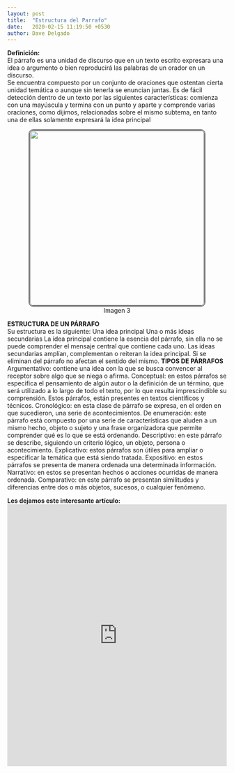 ```yaml
---
layout: post
title:  "Estructura del Parrafo"
date:   2020-02-15 11:19:50 +0530
author: Dave Delgado
---
```


 <p><b>Definición:</b><br>
 El párrafo es una unidad de discurso que en un texto escrito expresara una idea o argumento o bien reproducirá las palabras de un orador en un discurso.<br>Se encuentra compuesto por un conjunto de oraciones que ostentan cierta unidad temática o aunque sin tenerla se enuncian juntas. Es de fácil detección dentro de un texto por las siguientes características: comienza con una mayúscula y termina con un punto y aparte y comprende varias oraciones, como dijimos, relacionadas sobre el mismo subtema, en tanto una de ellas solamente expresará la idea principal<br>
 
<center><img src="https://lh3.googleusercontent.com/-PBTgZTXhYxE/V_of0bakCXI/AAAAAAAAZTs/dTzKCPU1hGY/s1600-h/Estructura%252520de%252520p%2525C3%2525A1rrafo%25255B4%25255D.jpg" style="
    width: 400px;
    border-radius: 10px;
    border: double;
"></center>
 <center> <a>Imagen 3</a></center>


<pa><b>ESTRUCTURA DE UN PÁRRAFO</b><br>
Su estructura es la siguiente: Una idea principal Una o más ideas secundarias La idea principal contiene la esencia del párrafo, sin ella no se puede comprender el mensaje central que contiene cada uno. Las ideas secundarias amplían, complementan o reiteran la idea principal. Si se eliminan del párrafo no afectan el sentido del mismo.
<pa><b>TIPOS DE PÁRRAFOS </b><br>
Argumentativo: contiene una idea con la que se busca convencer al receptor sobre algo que se niega o afirma. Conceptual: en estos párrafos se especifica el pensamiento de algún autor o la definición de un término, que será utilizado a lo largo de todo el texto, por lo que resulta imprescindible su comprensión. Estos párrafos, están presentes en textos científicos y técnicos. Cronológico: en esta clase de párrafo se expresa, en el orden en que sucedieron, una serie de acontecimientos.
De enumeración: este párrafo está compuesto por una serie de características que aluden a un mismo hecho, objeto o sujeto y una frase organizadora que permite comprender qué es lo que se está ordenando. 
Descriptivo: en este párrafo se describe, siguiendo un criterio lógico, un objeto, persona o acontecimiento. 
Explicativo: estos párrafos son útiles para ampliar o especificar la temática que está siendo tratada. 
Expositivo: en estos párrafos se presenta de manera ordenada una determinada información. 
Narrativo: en estos se presentan hechos o acciones ocurridas de manera ordenada. 
Comparativo: en este párrafo se presentan similitudes y diferencias entre dos o más objetos, sucesos, o cualquier fenómeno.

<p><b>Les dejamos este interesante artículo:</b>
<embed src="https://cife.edu.mx/recursos/wp-content/uploads/2019/01/manual_de_reglas_ortograficas.pdf" type="application/pdf" width="100%" height="600px" />

